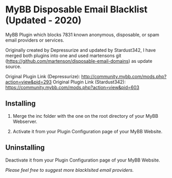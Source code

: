 # MyBB Disposable Email Blacklist (Updated - 2020)
MyBB Plugin which blocks 7831 known anonymous, disposable, or spam email providers or services.

Originally created by Depressurize and updated by Stardust342, I have merged both plugins into one and used martensons git (https://github.com/martenson/disposable-email-domains) as update source.

Original Plugin Link (Depressurize): http://community.mybb.com/mods.php?action=view&pid=293
Original Plugin Link (Stardust342): https://community.mybb.com/mods.php?action=view&pid=603

<h2>Installing</h2> 

1) Merge the inc folder with the one on the root directory of your MyBB Webserver.

2) Activate it from your Plugin Configuration page of your MyBB Website.

<h2>Uninstalling</h2>

Deactivate it from your Plugin Configuration page of your MyBB Website.

<em>Please feel free to suggest more blacklsited email providers.</em>